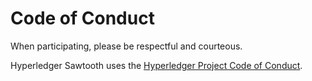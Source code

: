 <!--
 Copyright (c) 2015-2017, Intel Corporation.
 Copyright (c) 2020, Walmart Inc.
 Licensed under Creative Commons Attribution 4.0 International License
 https://creativecommons.org/licenses/by/4.0/
-->

# Code of Conduct

When participating, please be respectful and courteous.

Hyperledger Sawtooth uses the
[Hyperledger Project Code of Conduct](https://wiki.hyperledger.org/community/hyperledger-project-code-of-conduct).
